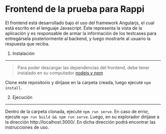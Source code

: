 Frontend de la prueba para Rappi
===================

 El frontend está desarrollado bajo el uso del framework Angularjs, el cual está escrito en el lenguaje Javascript. Éste representa la vista de la aplicación y es responsable de armar la información de los testcases para entregársela posteriormente al backend, y luego mostrarle al usuario la respuesta que reciba.

 1. Instalación
-------------
 > Para poder descargar las dependencias del frontend, debe tener instalado en su computador [nodejs y npm](https://nodejs.org/en/)

 Clone este repositorio y diríjase en la carpeta creada, luego ejecute `npm install`.

 2. Ejecución
-------------

Dentro de la carpeta clonada, ejecute `npm run serve`. En caso de error, ejecute `npm run build && npm run serve`. Luego, en su explorador diríjase a la dirección http://localhost:3000/. En dicha dirección podrá encontrar las instrucciones de uso.

